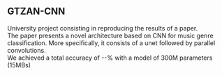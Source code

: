 ## GTZAN-CNN  
University project consisting in reproducing the results of a paper.  
The paper presents a novel architecture based on CNN for music genre classification. More specifically, it consists of a unet followed by parallel convolutions.  
We achieved a total accuracy of --% with a model of 300M parameters (15MBs)
